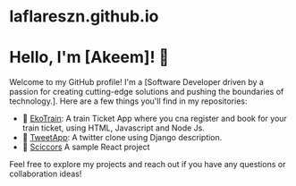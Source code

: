 # laflareszn.github.io

# Hello, I'm [Akeem]! 👋

Welcome to my GitHub profile! I'm a [Software Developer driven by a passion for creating cutting-edge solutions and pushing the boundaries of technology.]. Here are a few things you'll find in my repositories:

- 🚀 [EkoTrain]((https://github.com/laflareSzn/-EkoTrain)): A train Ticket App where you cna register and book for your train ticket, using HTML, Javascript and Node Js.
- 🌱 [TweetApp]((https://github.com/laflareSzn/tweeta)): A twitter clone using Django description.
- 🌱 [Sciccors]((https://github.com/laflareSzn/Scissors)) A sample React project

Feel free to explore my projects and reach out if you have any questions or collaboration ideas!
